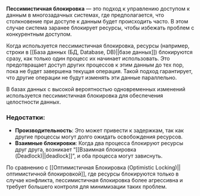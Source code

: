 **Пессимистичная блокировка** — это подход к управлению доступом к данным в многозадачных системах, где предполагается, что столкновение при доступе к данным будет происходить часто. В этом случае система заранее блокирует ресурсы, чтобы избежать проблем с конкурентным доступом.

Когда используется пессимистичная блокировка, ресурсы (например, строки в [[База данных (БД, Database, DB)||базе данных]]) блокируются сразу, как только один процесс их начинает использовать. Это предотвращает доступ других процессов к этим данным до тех пор, пока не будет завершена текущая операция. Такой подход гарантирует, что другие операции не будут изменять эти данные параллельно.

В базах данных с высокой вероятностью одновременных изменений используется пессимистичная блокировка для обеспечения целостности данных.

### Недостатки:

- **Производительность**: Это может привести к задержкам, так как другие процессы могут долго ожидать освобождения ресурсов.
- **Взаимные блокировки**: Когда два процесса блокируют ресурсы друг друга, возникает “[[Взаимная блокировка (Deadlock)||deadlock]]”, и оба процесса могут зависнуть.

По сравнению с [[Оптимистичная Блокировка (Optimistic Locking)||оптимистичной блокировкой]], где ресурсы блокируются только в случае конфликта, пессимистичная блокировка более агрессивна и требует большего контроля для минимизации таких проблем.